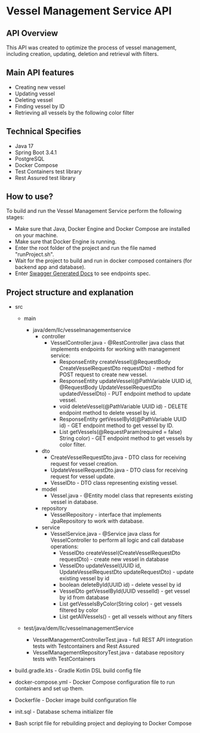 # Vessel Management Service API

## API Overview
This API was created to optimize the process of vessel management, including creation, updating, deletion and retrieval with filters.

## Main API features
- Creating new vessel
- Updating vessel
- Deleting vessel
- Finding vessel by ID
- Retrieving all vessels by the following color filter

## Technical Specifies 
- Java 17
- Spring Boot 3.4.1
- PostgreSQL
- Docker Compose
- Test Containers test library
- Rest Assured test library

## How to use?
To build and run the Vessel Management Service perform the following stages:
  - Make sure that Java, Docker Engine and Docker Compose are installed on your machine.
  - Make sure that Docker Engine is running.
  - Enter the root folder of the project and run the file named "runProject.sh".
  - Wait for the project to build and run in docker composed containers (for backend app and database).
  - Enter [Swagger Generated Docs](http://localhost:8080/swagger-ui/index.html) to see endpoints spec.

## Project structure and explanation
- src
  - main
    - java/dem/llc/vesselmanagementservice
      - controller
        - VesselController.java - @RestController java class that implements endpoints for working with management service:
          - ResponseEntity<VesselDto> createVessel(@RequestBody CreateVesselRequestDto requestDto) - method for POST request to create new vessel.
          - ResponseEntity<VesselDto> updateVessel(@PathVariable UUID id, @RequestBody UpdateVesselRequestDto updatedVesselDto) - PUT endpoint method to update vessel.
          - void deleteVessel(@PathVariable UUID id) - DELETE endpoint method to delete vessel by id.
          - ResponseEntity<VesselDto> getVesselById(@PathVariable UUID id) - GET endpoint method to get vessel by ID.
          - List<VesselDto> getVessels(@RequestParam(required = false) String color) - GET endpoint method to get vessels by color filter.
      - dto
        - CreateVesselRequestDto.java - DTO class for receiving request for vessel creation. 
        - UpdateVesselRequestDto.java - DTO class for receiving request for vessel update.
        - VesselDto - DTO class representing existing vessel.
      - model
        - Vessel.java - @Entity model class that represents existing vessel in database.
      - repository
        - VesselRepository - interface that implements JpaRepository to work with database.
      - service
        - VesselService.java - @Service java class for VesselController to perform all logic and call database operations:
          - VesselDto createVessel(CreateVesselRequestDto requestDto) - create new vessel in database
          - VesselDto updateVessel(UUID id, UpdateVesselRequestDto updateRequestDto) - update existing vessel by id
          - boolean deleteById(UUID id) - delete vessel by id
          - VesselDto getVesselById(UUID vesselId) - get vessel by id from database
          - List<VesselDto> getVesselsByColor(String color) - get vessels filtered by color
          - List<VesselDto> getAllVessels() - get all vessels without any filters
    
  - test/java/dem/llc/vesselmanagementService
    - VesselManagementControllerTest.java - full REST API integration tests with Testcontainers and Rest Assured
    - VesselManagementRepositoryTest.java - database repository tests with TestContainers

- build.gradle.kts - Gradle Kotlin DSL build config file
- docker-compose.yml - Docker Compose configuration file to run containers and set up them.
- Dockerfile - Docker image build configuration file 
- init.sql - Database schema initializer file
- Bash script file for rebuilding project and deploying to Docker Compose

